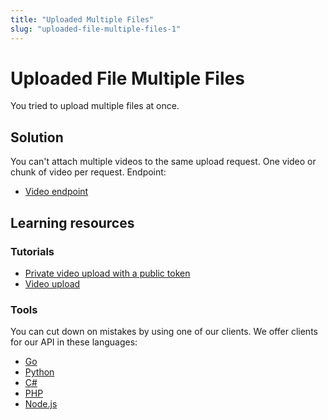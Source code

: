 ```yaml
---
title: "Uploaded Multiple Files"
slug: "uploaded-file-multiple-files-1"
---
```


Uploaded File Multiple Files
============================

You tried to upload multiple files at once.

## Solution

You can't attach multiple videos to the same upload request. One video or chunk of video per request. Endpoint:

* [Video endpoint](/reference/api/Videos#list-all-video-objects)

## Learning resources

### Tutorials

* [Private video upload with a public token](https://api.video/blog/tutorials/private-video-upload-with-a-public-token)
* [Video upload](https://api.video/blog/tutorials/video-upload-tutorial)

### Tools

You can cut down on mistakes by using one of our clients. We offer clients for our API in these languages:

* [Go](https://github.com/apivideo/api.video-go-client)
* [Python](https://github.com/apivideo/api.video-python-client)
* [C#](https://github.com/apivideo/api.video-csharp-client)
* [PHP](https://github.com/apivideo/api.video-php-client)
* [Node.js](https://github.com/apivideo/api.video-nodejs-client)
